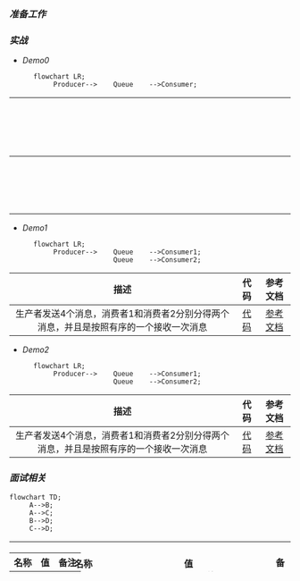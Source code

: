 ### *准备工作*


### *实战*
* *Demo0*
```mermaid
      flowchart LR;
           Producer-->    Queue    -->Consumer;
```
| <div style="width:2900px">描述</div>  | 代码      | 参考文档   |
|    :----:   |          :---: |  :---: |
| 实现一个生产者生产消息到rabbitmq，一个消费者消费消息       | [代码](https://github.com/zengjunhuai/Code/tree/master/MQProject/RabbitMQProject/Hellow%20World "悬停显示")  | [参考文档](https://www.yuque.com/yuqueyonghu7as8iq/ptfglx/tguuvso1rbti52by) |

* *Demo1*
```mermaid
      flowchart LR;
           Producer-->    Queue    -->Consumer1;
                          Queue    -->Consumer2;
```
| 描述  | 代码      | 参考文档   |
|    :----:   |          :---: |  :---: |
| 生产者发送4个消息，消费者1和消费者2分别分得两个消息，并且是按照有序的一个接收一次消息      | [代码](https://github.com/zengjunhuai/Code/tree/master/MQProject/RabbitMQProject/Demo1 "悬停显示")  | [参考文档](https://www.yuque.com/yuqueyonghu7as8iq/ptfglx/meu9rhvidncelqfc) |

* *Demo2*
```mermaid
      flowchart LR;
           Producer-->    Queue    -->Consumer1;
                          Queue    -->Consumer2;
```
| 描述  | 代码      | 参考文档   |
|    :----:   |          :---: |  :---: |
| 生产者发送4个消息，消费者1和消费者2分别分得两个消息，并且是按照有序的一个接收一次消息      | [代码](https://github.com/zengjunhuai/Code/tree/master/MQProject/RabbitMQProject/Demo1 "悬停显示")  | [参考文档](https://www.yuque.com/yuqueyonghu7as8iq/ptfglx/meu9rhvidncelqfc) |

### *面试相关*

```mermaid
flowchart TD;
     A-->B;
     A-->C;
     B-->D;
     C-->D;
```

<table width="">
    <thead style="display:inline-block; width: 100%; height: 20px">
        <tr>
            <th align="center">
            <span>&nbsp;&nbsp;&nbsp;&nbsp;&nbsp;&nbsp;&nbsp;&nbsp;</span>
            <span>&nbsp;&nbsp;&nbsp;&nbsp;&nbsp;&nbsp;&nbsp;&nbsp;</span>
            <span>&nbsp;&nbsp;&nbsp;&nbsp;&nbsp;&nbsp;&nbsp;&nbsp;</span>
            <span>&nbsp;&nbsp;&nbsp;&nbsp;&nbsp;&nbsp;&nbsp;&nbsp;</span>
            <span>&nbsp;&nbsp;&nbsp;&nbsp;&nbsp;&nbsp;&nbsp;&nbsp;</span>
            <span>&nbsp;&nbsp;&nbsp;&nbsp;&nbsp;&nbsp;&nbsp;&nbsp;</span>
            <span>&nbsp;&nbsp;</span>
            名称
            <span>&nbsp;&nbsp;&nbsp;&nbsp;&nbsp;&nbsp;&nbsp;&nbsp;</span>
            <span>&nbsp;&nbsp;&nbsp;&nbsp;&nbsp;&nbsp;&nbsp;&nbsp;</span>
            <span>&nbsp;&nbsp;&nbsp;&nbsp;&nbsp;&nbsp;&nbsp;&nbsp;</span>
            <span>&nbsp;&nbsp;&nbsp;&nbsp;&nbsp;&nbsp;&nbsp;&nbsp;</span>
            <span>&nbsp;&nbsp;&nbsp;&nbsp;&nbsp;&nbsp;&nbsp;&nbsp;</span>
            <span>&nbsp;&nbsp;&nbsp;&nbsp;&nbsp;&nbsp;&nbsp;&nbsp;</span>
            <span>&nbsp;&nbsp;&nbsp;&nbsp;&nbsp;&nbsp;&nbsp;&nbsp;</span>
            <span>&nbsp;&nbsp;</span>
            </th>
            <th>
            <span>&nbsp;&nbsp;&nbsp;&nbsp;&nbsp;&nbsp;&nbsp;&nbsp;</span>
            <span>&nbsp;&nbsp;&nbsp;&nbsp;&nbsp;&nbsp;&nbsp;&nbsp;</span>
            <span>&nbsp;&nbsp;&nbsp;&nbsp;&nbsp;&nbsp;&nbsp;&nbsp;</span>
            <span>&nbsp;&nbsp;&nbsp;&nbsp;&nbsp;&nbsp;&nbsp;&nbsp;</span>
            <span>&nbsp;&nbsp;&nbsp;&nbsp;&nbsp;&nbsp;&nbsp;&nbsp;</span>
            <span>&nbsp;&nbsp;&nbsp;&nbsp;&nbsp;&nbsp;&nbsp;&nbsp;</span>
            <span>&nbsp;&nbsp;</span>
            值
            <span>&nbsp;&nbsp;&nbsp;&nbsp;&nbsp;&nbsp;&nbsp;&nbsp;</span>
            <span>&nbsp;&nbsp;&nbsp;&nbsp;&nbsp;&nbsp;&nbsp;&nbsp;</span>
            <span>&nbsp;&nbsp;&nbsp;&nbsp;&nbsp;&nbsp;&nbsp;&nbsp;</span>
            <span>&nbsp;&nbsp;&nbsp;&nbsp;&nbsp;&nbsp;&nbsp;&nbsp;</span>
            <span>&nbsp;&nbsp;&nbsp;&nbsp;&nbsp;&nbsp;&nbsp;&nbsp;</span>
            <span>&nbsp;&nbsp;&nbsp;&nbsp;&nbsp;&nbsp;&nbsp;&nbsp;</span>
            <span>&nbsp;&nbsp;</span>
            </th>
            <th>
            <span>&nbsp;&nbsp;&nbsp;&nbsp;&nbsp;&nbsp;&nbsp;&nbsp;</span>
            <span>&nbsp;&nbsp;&nbsp;&nbsp;&nbsp;&nbsp;&nbsp;&nbsp;</span>
            <span>&nbsp;&nbsp;&nbsp;&nbsp;&nbsp;&nbsp;&nbsp;&nbsp;</span>
            <span>&nbsp;&nbsp;&nbsp;&nbsp;&nbsp;&nbsp;&nbsp;&nbsp;</span>
            <span>&nbsp;&nbsp;&nbsp;&nbsp;&nbsp;&nbsp;&nbsp;&nbsp;</span>
            <span>&nbsp;&nbsp;&nbsp;&nbsp;&nbsp;&nbsp;&nbsp;&nbsp;</span>
            <span>&nbsp;&nbsp;</span>
            备注
            <span>&nbsp;&nbsp;&nbsp;&nbsp;&nbsp;&nbsp;&nbsp;&nbsp;</span>
            <span>&nbsp;&nbsp;&nbsp;&nbsp;&nbsp;&nbsp;&nbsp;&nbsp;</span>
            <span>&nbsp;&nbsp;&nbsp;&nbsp;&nbsp;&nbsp;&nbsp;&nbsp;</span>
            <span>&nbsp;&nbsp;&nbsp;&nbsp;&nbsp;&nbsp;&nbsp;&nbsp;</span>
            <span>&nbsp;&nbsp;&nbsp;&nbsp;&nbsp;&nbsp;&nbsp;&nbsp;</span>
            <span>&nbsp;&nbsp;&nbsp;&nbsp;&nbsp;&nbsp;&nbsp;&nbsp;</span>
            <span>&nbsp;&nbsp;</span>
            </th>
        </tr>
    </thead>
    <tbody style="width: 100%">
       <tr>
           <th>名称</th>
           <th>值</th>
           <th>备注</th>
       </tr>
    </tbody>
</table>




